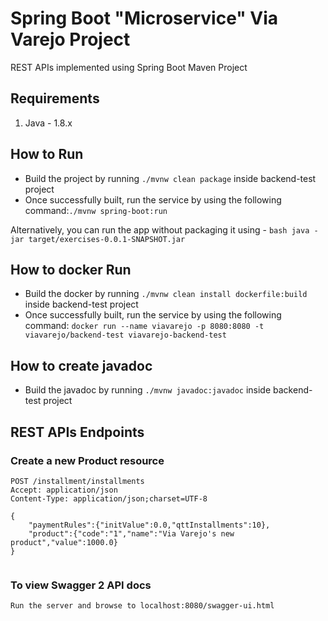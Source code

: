 # Spring Boot "Microservice" Via Varejo Project
REST APIs implemented using Spring Boot Maven Project

## Requirements

1. Java - 1.8.x

## How to Run

* Build the project by running `./mvnw clean package` inside backend-test project
* Once successfully built, run the service by using the following command:`./mvnw spring-boot:run`

Alternatively, you can run the app without packaging it using -
`bash
java -jar target/exercises-0.0.1-SNAPSHOT.jar
`

## How to docker Run

* Build the docker by running `./mvnw clean install dockerfile:build` inside backend-test project
* Once successfully built, run the service by using the following command:
`docker run --name viavarejo -p 8080:8080 -t viavarejo/backend-test viavarejo-backend-test`

## How to create javadoc
* Build the javadoc by running `./mvnw javadoc:javadoc` inside backend-test project

## REST APIs Endpoints
### Create a new  Product resource
```
POST /installment/installments
Accept: application/json
Content-Type: application/json;charset=UTF-8

{
	"paymentRules":{"initValue":0.0,"qttInstallments":10},
	"product":{"code":"1","name":"Via Varejo's new product","value":1000.0}
}


```
### To view Swagger 2 API docs
```
Run the server and browse to localhost:8080/swagger-ui.html
```


	